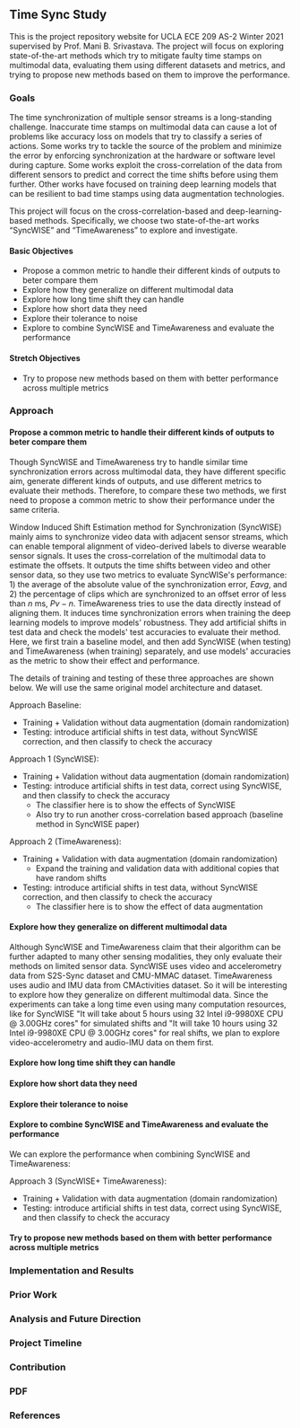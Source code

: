 ## Time Sync Study

This is the project repository website for UCLA ECE 209 AS-2 Winter 2021 supervised by Prof. Mani B. Srivastava. The project will focus on exploring state-of-the-art methods which try to mitigate faulty time stamps on multimodal data, evaluating them using different datasets and metrics, and trying to propose new methods based on them to improve the performance.

### Goals
The time synchronization of multiple sensor streams is a long-standing challenge. Inaccurate time stamps on multimodal data can cause a lot of problems like accuracy loss on models that try to classify a series of actions. Some works try to tackle the source of the problem and minimize the error by enforcing synchronization at the hardware or software level during capture. Some works exploit the cross-correlation of the data from different sensors to predict and correct the time shifts before using them further. Other works have focused on training deep learning models that can be resilient to bad time stamps using data augmentation technologies.

This project will focus on the cross-correlation-based and deep-learning-based methods. Specifically, we choose two state-of-the-art works “SyncWISE” and “TimeAwareness” to explore and investigate.

#### Basic Objectives
- Propose a common metric to handle their different kinds of outputs to beter compare them
- Explore how they generalize on different multimodal data
- Explore how long time shift they can handle
- Explore how short data they need
- Explore their tolerance to noise
- Explore to combine SyncWISE and TimeAwareness and evaluate the performance

#### Stretch Objectives
- Try to propose new methods based on them with better performance across multiple metrics

### Approach
#### Propose a common metric to handle their different kinds of outputs to beter compare them
Though SyncWISE and TimeAwareness try to handle similar time synchronization errors across multimodal data, they have different specific aim, generate different kinds of outputs, and use different metrics to evaluate their methods. Therefore, to compare these two methods, we first need to propose a common metric to show their performance under the same criteria. 

Window Induced Shift Estimation method for Synchronization (SyncWISE) mainly aims to synchronize video data with adjacent sensor streams, which can enable temporal alignment of video-derived labels to diverse wearable sensor signals. It uses the cross-correlation of the multimodal data to estimate the offsets. It outputs the time shifts between video and other sensor data, so they use two metrics to evaluate SyncWISe's performance: 1) the average of the absolute value of the synchronization error, $Eavg$, and 2) the percentage of clips which are synchronized to an offset error of less than $n$ ms, $Pv-n$. TimeAwareness tries to use the data directly instead of aligning them. It induces time synchronization errors when training the deep learning models to improve models' robustness. They add artificial shifts in test data and check the models' test accuracies to evaluate their method. Here, we first train a baseline model, and then add SyncWISE (when testing) and TimeAwareness (when training) separately, and use models' accuracies as the metric to show their effect and performance.

The details of training and testing of these three approaches are shown below. We will use the same original model architecture and dataset.

Approach Baseline: 
- Training + Validation without data augmentation (domain randomization)
- Testing: introduce artificial shifts in test data, without SyncWISE correction, and then classify to check the accuracy

Approach 1 (SyncWISE): 
- Training + Validation without data augmentation (domain randomization)
- Testing: introduce artificial shifts in test data, correct using SyncWISE, and then classify to check the accuracy
  - The classifier here is to show the effects of SyncWISE
  - Also try to run another cross-correlation based approach (baseline method in SyncWISE paper)
	
Approach 2 (TimeAwareness):
- Training + Validation with data augmentation (domain randomization)
  - Expand the training and validation data with additional copies that have random shifts
- Testing: introduce artificial shifts in test data, without SyncWISE correction, and then classify to check the accuracy
  - The classifier here is to show the effect of data augmentation

#### Explore how they generalize on different multimodal data
Although SyncWISE and TimeAwareness claim that their algorithm can be further adapted to many other sensing modalities, they only evaluate their methods on limited sensor data. SyncWISE uses video and accelerometry data from S2S-Sync dataset and CMU-MMAC dataset. TimeAwareness uses audio and IMU data from CMActivities dataset. So it will be interesting to explore how they generalize on different multimodal data. Since the experiments can take a long time even using many computation resources, like for SyncWISE "It will take about 5 hours using 32 Intel i9-9980XE CPU @ 3.00GHz cores" for simulated shifts and "It will take 10 hours using 32 Intel i9-9980XE CPU @ 3.00GHz cores" for real shifts, we plan to explore video-accelerometry and audio-IMU data on them first.

#### Explore how long time shift they can handle

#### Explore how short data they need

#### Explore their tolerance to noise

#### Explore to combine SyncWISE and TimeAwareness and evaluate the performance
We can explore the performance when combining SyncWISE and TimeAwareness:

Approach 3 (SyncWISE+ TimeAwareness):
- Training + Validation with data augmentation (domain randomization)
- Testing: introduce artificial shifts in test data, correct using SyncWISE, and then classify to check the accuracy

#### Try to propose new methods based on them with better performance across multiple metrics



### Implementation and Results

### Prior Work

### Analysis and Future Direction

### Project Timeline 

### Contribution

### PDF

### References
